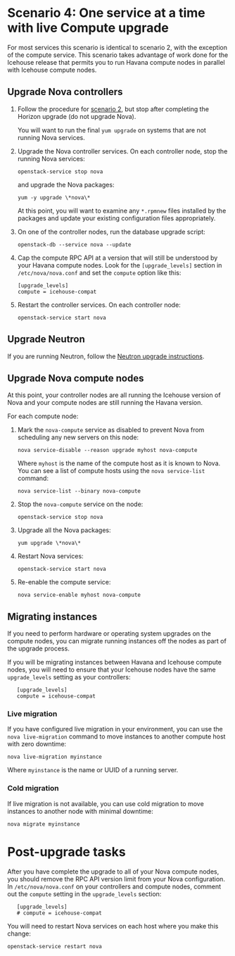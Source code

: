 # Scenario 4: One service at a time with live Compute upgrade

For most services this scenario is identical to scenario 2, with the
exception of the compute service.  This scenario takes advantage of
work done for the Icehouse release that permits you to run Havana
compute nodes in parallel with Icehouse compute nodes.

## Upgrade Nova controllers

1. Follow the procedure for [scenario 2][s2], but stop after completing
   the Horizon upgrade (do not upgrade Nova).

   You will want to run the final `yum upgrade` on systems that are
   not running Nova services.

1. Upgrade the Nova controller services.  On each controller node,
   stop the running Nova services:

       openstack-service stop nova

   and upgrade the Nova packages:

       yum -y upgrade \*nova\*

   At this point, you will want to examine any `*.rpmnew` files
   installed by the packages and update your existing configuration
   files appropriately.

1. On one of the controller nodes, run the database upgrade script:

       openstack-db --service nova --update

1. Cap the compute RPC API at a version that will still be understood
   by your Havana compute nodes.  Look for the `[upgrade_levels]`
   section in `/etc/nova/nova.conf` and set the `compute` option like
   this:

       [upgrade_levels]
       compute = icehouse-compat

1. Restart the controller services.  On each controller node:

       openstack-service start nova

[s2]: upgrade-2.html

## Upgrade Neutron

If you are running Neutron, follow the [Neutron upgrade
instructions][].

[neutron upgrade instructions]: upgrade-neutron.html

## Upgrade Nova compute nodes

At this point, your controller nodes are all running the Icehouse
version of Nova and your compute nodes are still running the Havana
version.

For each compute node:

1. Mark the `nova-compute` service as disabled to prevent Nova from
   scheduling any new servers on this node:

       nova service-disable --reason upgrade myhost nova-compute

   Where `myhost` is the name of the compute host as it is known to
   Nova.  You can see a list of compute hosts using the `nova
   service-list` command:

       nova service-list --binary nova-compute

1. Stop the `nova-compute` service on the node:

       openstack-service stop nova

1. Upgrade all the Nova packages:

       yum upgrade \*nova\*

1. Restart Nova services:

       openstack-service start nova

1. Re-enable the compute service:

       nova service-enable myhost nova-compute

## Migrating instances

If you need to perform hardware or operating system upgrades on the
compute nodes, you can migrate running instances off the nodes as part
of the upgrade process.

If you will be migrating instances between Havana and Icehouse compute
nodes, you will need to ensure that your Icehouse nodes have the same
`upgrade_levels` setting as your controllers:

       [upgrade_levels]
       compute = icehouse-compat

### Live migration

If you have configured live migration in your environment, you can use
the `nova live-migration` command to move instances to another compute
host with zero downtime:

    nova live-migration myinstance

Where `myinstance` is the name or UUID of a running server.

### Cold migration

If live migration is not available, you can use cold migration to move
instances to another node with minimal downtime:

    nova migrate myinstance

# Post-upgrade tasks

After you have complete the upgrade to all of your Nova compute nodes,
you should remove the RPC API version limit from your Nova
configuration.  In `/etc/nova/nova.conf` on your controllers and
compute nodes, comment out the `compute` setting in the
`upgrade_levels` section:

       [upgrade_levels]
       # compute = icehouse-compat

You will need to restart Nova services on each host where you make
this change:

    openstack-service restart nova


